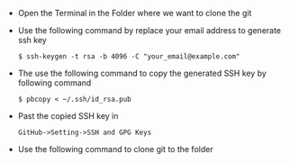  - Open the Terminal in the Folder where we want to clone the git
 - Use the following command by replace your email address to generate ssh key

    ``` $ ssh-keygen -t rsa -b 4096 -C "your_email@example.com" ```

- The use the following command to copy the generated SSH key by following command

    ``` $ pbcopy < ~/.ssh/id_rsa.pub ```

- Past the copied SSH key in

    ``` GitHub->Setting->SSH and GPG Keys ```
- Use the following command to clone git to the folder

    ``` $ git clone <git SSH URL>
